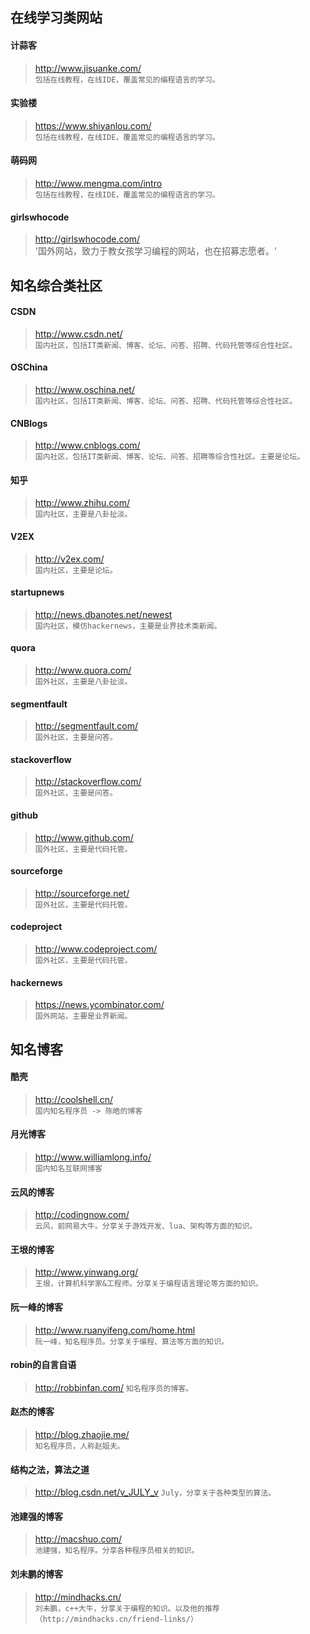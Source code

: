 ## 在线学习类网站

#### 计蒜客 
> http://www.jisuanke.com/  
> `包括在线教程，在线IDE，覆盖常见的编程语言的学习。`
  
#### 实验楼 
> https://www.shiyanlou.com/  
> `包括在线教程，在线IDE，覆盖常见的编程语言的学习。`

#### 萌码网
> http://www.mengma.com/intro  
> `包括在线教程，在线IDE，覆盖常见的编程语言的学习。`

#### girlswhocode
> http://girlswhocode.com/  
> '国外网站，致力于教女孩学习编程的网站，也在招募志愿者。'  

## 知名综合类社区

#### CSDN 
> http://www.csdn.net/  
> `国内社区，包括IT类新闻、博客、论坛、问答、招聘、代码托管等综合性社区。`

#### OSChina 
> http://www.oschina.net/  
> `国内社区，包括IT类新闻、博客、论坛、问答、招聘、代码托管等综合性社区。`

#### CNBlogs 
> http://www.cnblogs.com/  
> `国内社区，包括IT类新闻、博客、论坛、问答、招聘等综合性社区。主要是论坛。`

#### 知乎 
> http://www.zhihu.com/  
> `国内社区，主要是八卦扯淡。`

#### V2EX 
> http://v2ex.com/  
> `国内社区，主要是论坛。`

#### startupnews
> http://news.dbanotes.net/newest  
> `国内社区，模仿hackernews，主要是业界技术类新闻。`

#### quora 
> http://www.quora.com/  
> `国外社区，主要是八卦扯淡。`

#### segmentfault 
> http://segmentfault.com/  
> `国外社区，主要是问答。`

#### stackoverflow 
> http://stackoverflow.com/  
> `国外社区，主要是问答。`

#### github 
> http://www.github.com/  
> `国外社区，主要是代码托管。`

#### sourceforge 
> http://sourceforge.net/  
> `国外社区，主要是代码托管。`

#### codeproject 
> http://www.codeproject.com/  
> `国外社区，主要是代码托管。`

#### hackernews
> https://news.ycombinator.com/  
> `国外网站，主要是业界新闻。`

## 知名博客

#### 酷壳
> http://coolshell.cn/  
> `国内知名程序员 -> 陈皓的博客`

#### 月光博客
> http://www.williamlong.info/  
> `国内知名互联网博客`

#### 云风的博客
> http://codingnow.com/  
> `云风，前网易大牛。分享关于游戏开发、lua、架构等方面的知识。`

#### 王垠的博客
> http://www.yinwang.org/  
> `王垠，计算机科学家&工程师。分享关于编程语言理论等方面的知识。`

#### 阮一峰的博客
> http://www.ruanyifeng.com/home.html  
> `阮一峰，知名程序员。分享关于编程、算法等方面的知识。 `

#### robin的自言自语
> http://robbinfan.com/
> `知名程序员的博客。`

#### 赵杰的博客
> http://blog.zhaojie.me/  
> `知名程序员，人称赵姐夫。`

#### 结构之法，算法之道
> http://blog.csdn.net/v_JULY_v
> `July，分享关于各种类型的算法。`

#### 池建强的博客
> http://macshuo.com/  
> `池建强，知名程序。分享各种程序员相关的知识。`

#### 刘未鹏的博客
> http://mindhacks.cn/  
> `刘未鹏，c++大牛，分享关于编程的知识。以及他的推荐（http://mindhacks.cn/friend-links/）`

